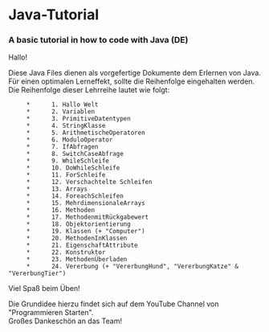 # Java-Tutorial
### A basic tutorial in how to code with Java (DE)

Hallo!  
  
Diese Java Files dienen als vorgefertige Dokumente dem Erlernen von Java. Für einen optimalen Lerneffekt, sollte die Reihenfolge eingehalten werden. Die Reihenfolge dieser Lehrreihe lautet wie folgt:  
  
		 * 		1. Hallo Welt  
		 * 		2. Variablen  
		 * 		3. PrimitiveDatentypen  
		 * 		4. StringKlasse  
		 * 		5. ArithmetischeOperatoren  
		 * 		6. ModuloOperator  
		 * 		7. IfAbfragen  
		 * 		8. SwitchCaseAbfrage  
		 * 		9. WhileSchleife  
		 * 		10. DoWhileSchleife  
		 * 		11. ForSchleife  
		 * 		12. Verschachtelte Schleifen  
		 * 		13. Arrays  
		 * 		14. ForeachSchleifen  
		 * 		15. MehrdimensionaleArrays  
		 * 		16. Methoden  
		 * 		17. MethodenmitRückgabewert  
		 * 		18. Objektorientierung  
		 * 		19. Klassen (+ "Computer")  
		 * 		20. MethodenInKlassen  
		 * 		21. EigenschaftAttribute  
		 * 		22. Konstruktor  
		 * 		23. MethodenÜberladen  
		 * 		24. Vererbung (+ "VererbungHund", "VererbungKatze" & "VererbungTier")  
  
  Viel Spaß beim Üben!  
  
  Die Grundidee hierzu findet sich auf dem YouTube Channel von "Programmieren Starten".  
  Großes Dankeschön an das Team!

